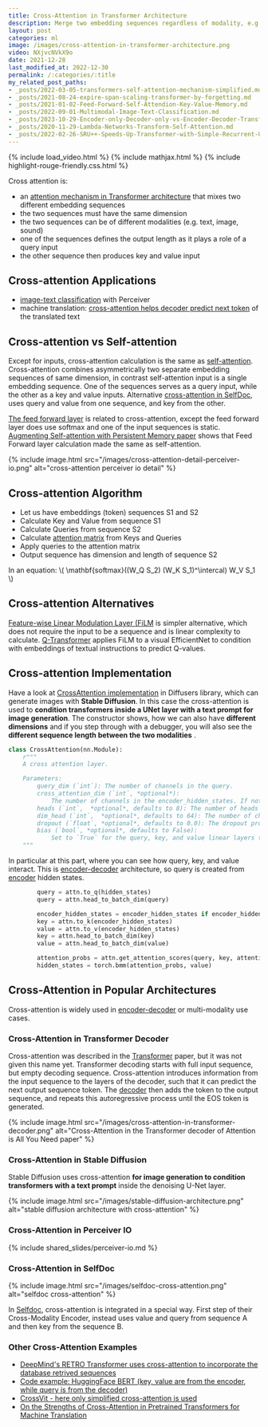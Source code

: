 ```yaml
---
title: Cross-Attention in Transformer Architecture
description: Merge two embedding sequences regardless of modality, e.g., image with text in Stable Diffusion U-Net.
layout: post
categories: ml
image: /images/cross-attention-in-transformer-architecture.png
video: NXjvcNVkX9o
date: 2021-12-28
last_modified_at: 2022-12-30
permalink: /:categories/:title
my_related_post_paths:
- _posts/2022-03-05-transformers-self-attention-mechanism-simplified.md
- _posts/2021-08-24-expire-span-scaling-transformer-by-forgetting.md
- _posts/2021-01-02-Feed-Forward-Self-Attendion-Key-Value-Memory.md
- _posts/2022-09-01-Multimodal-Image-Text-Classification.md
- _posts/2023-10-29-Encoder-only-Decoder-only-vs-Encoder-Decoder-Transfomer.md
- _posts/2020-11-29-Lambda-Networks-Transform-Self-Attention.md
- _posts/2022-02-26-SRU++-Speeds-Up-Transformer-with-Simple-Recurrent-Unit-RNN.md
---
```




{% include load_video.html %}
{% include mathjax.html %}
{% include highlight-rouge-friendly.css.html %}

Cross attention is:
- an [attention mechanism in Transformer architecture](/ml/transformers-self-attention-mechanism-simplified) that mixes two different embedding sequences
- the two sequences must have the same dimension
- the two sequences can be of different modalities (e.g. text, image, sound)
- one of the sequences defines the output length as it plays a role of a query input
- the other sequence then produces key and value input

## Cross-attention Applications
- [image-text classification](/ml/Multimodal-Image-Text-Classification) with Perceiver
- machine translation: [cross-attention helps decoder predict next token](#cross-attention-in-transformer-decoder) of the translated text

## Cross-attention vs Self-attention

Except for inputs, cross-attention calculation is the same as [self-attention](/ml/transformers-self-attention-mechanism-simplified).
Cross-attention combines asymmetrically two separate embedding sequences of same dimension, in contrast self-attention input is a single embedding sequence.
One of the sequences serves as a query input, while the other as a key and value inputs.
Alternative [cross-attention in SelfDoc](#cross-attention-in-selfdoc), uses query and value from one sequence, and key from the other.

[The feed forward layer](/ml/Feed-Forward-Self-Attendion-Key-Value-Memory) is related to cross-attention, except the feed forward layer does use softmax and one of the input sequences is static.
[Augmenting Self-attention with Persistent Memory paper](/ml/Feed-Forward-Self-Attendion-Key-Value-Memory) shows that Feed Forward layer calculation made the same as self-attention.

{% include image.html src="/images/cross-attention-detail-perceiver-io.png" alt="cross-attention perceiver io detail" %}

## Cross-attention Algorithm
- Let us have embeddings (token) sequences S1 and S2
- Calculate Key and Value from sequence S1
- Calculate Queries from sequence S2
- Calculate [attention matrix](/ml/transformers-self-attention-mechanism-simplified) from Keys and Queries
- Apply queries to the attention matrix
- Output sequence has dimension and length of sequence S2

In an equation: \\( \mathbf{softmax}((W_Q S_2) (W_K S_1)^\intercal) W_V S_1 \\)


## Cross-attention Alternatives
[Feature-wise Linear Modulation Layer (FiLM](/ml/Feature-wise-Linear-Modulation-Layer) is simpler alternative, which does not require the input to be a sequence and is linear complexity to calculate.
[Q-Transformer](/ml/Bellman-Update-and-Synthetic-Data-in-Q-Transformer) applies FiLM to a visual EfficientNet to condition with embeddings of textual instructions to predict Q-values.


## Cross-attention Implementation
Have a look at [CrossAttention implementation](https://github.com/huggingface/diffusers/blob/4125756e88e82370c197fecf28e9f0b4d7eee6c3/src/diffusers/models/cross_attention.py) in Diffusers library, which can generate images with **Stable Diffusion**.
In this case the cross-attention is used to **condition transformers inside a UNet layer with a text prompt for image generation**.
The constructor shows, how we can also have **different dimensions** and if you step through with a debugger, you will also see the **different sequence length between the two modalities** . 

```python
class CrossAttention(nn.Module):
    r"""
    A cross attention layer.

    Parameters:
        query_dim (`int`): The number of channels in the query.
        cross_attention_dim (`int`, *optional*):
            The number of channels in the encoder_hidden_states. If not given, defaults to `query_dim`.
        heads (`int`,  *optional*, defaults to 8): The number of heads to use for multi-head attention.
        dim_head (`int`,  *optional*, defaults to 64): The number of channels in each head.
        dropout (`float`, *optional*, defaults to 0.0): The dropout probability to use.
        bias (`bool`, *optional*, defaults to False):
            Set to `True` for the query, key, and value linear layers to contain a bias parameter.
    """
```

In particular at this part, where you can see how query, key, and value interact. This is [encoder-decoder](/ml/Encoder-only-Decoder-only-vs-Encoder-Decoder-Transfomer) architecture, so query is created from [encoder](/ml/Encoder-only-Decoder-only-vs-Encoder-Decoder-Transfomer) hidden states.

```python
        query = attn.to_q(hidden_states)
        query = attn.head_to_batch_dim(query)

        encoder_hidden_states = encoder_hidden_states if encoder_hidden_states is not None else hidden_states
        key = attn.to_k(encoder_hidden_states)
        value = attn.to_v(encoder_hidden_states)
        key = attn.head_to_batch_dim(key)
        value = attn.head_to_batch_dim(value)

        attention_probs = attn.get_attention_scores(query, key, attention_mask)
        hidden_states = torch.bmm(attention_probs, value)
```

## Cross-Attention in Popular Architectures
Cross-attention is widely used in [encoder-decoder](/ml/Encoder-only-Decoder-only-vs-Encoder-Decoder-Transfomer) or multi-modality use cases.

### Cross-Attention in Transformer Decoder
Cross-attention was described in the [Transformer](/ml/transformers-self-attention-mechanism-simplified) paper, but it was not given this name yet.
Transformer decoding starts with full input sequence, but empty decoding sequence.
Cross-attention introduces information from the input sequence to the layers of the decoder,
such that it can predict the next output sequence token.
The [decoder](/ml/Encoder-only-Decoder-only-vs-Encoder-Decoder-Transfomer) then adds the token to the output sequence, and repeats this autoregressive process until the EOS token is generated.

{% include image.html src="/images/cross-attention-in-transformer-decoder.png" alt="Cross-Attention in the Transformer decoder of Attention is All You Need paper" %}


### Cross-Attention in Stable Diffusion
Stable Diffusion uses cross-attention **for image generation to condition transformers with a text prompt** inside the denoising U-Net layer.

{% include image.html src="/images/stable-diffusion-architecture.png" alt="stable diffusion architecture with cross-attention" %}


### Cross-Attention in Perceiver IO

{% include shared_slides/perceiver-io.md %}


### Cross-Attention in SelfDoc

{% include image.html src="/images/selfdoc-cross-attention.png" alt="selfdoc cross-attention" %}

In [Selfdoc](https://arxiv.org/pdf/2106.03331.pdf), cross-attention is integrated in a special way.
First step of their Cross-Modality Encoder, instead uses value and query from sequence A and then key from the sequence B.

### Other Cross-Attention Examples
- [DeepMind's RETRO Transformer uses cross-attention to incorporate the database retrived sequences](/ml/DeepMinds-RETRO-Transformer-Model)
- [Code example: HuggingFace BERT (key, value are from the encoder, while query is from the decoder)](https://github.com/huggingface/transformers/blob/198c335d219a5eb4d3f124fdd1ce1a9cd9f78a9b/src/transformers/models/bert/modeling_bert.py#L268)
- [CrossVit - here only simplified cross-attention is used](https://arxiv.org/pdf/2103.14899.pdf)
- [On the Strengths of Cross-Attention in Pretrained Transformers for Machine Translation](https://arxiv.org/pdf/2104.08771v1.pdf)


